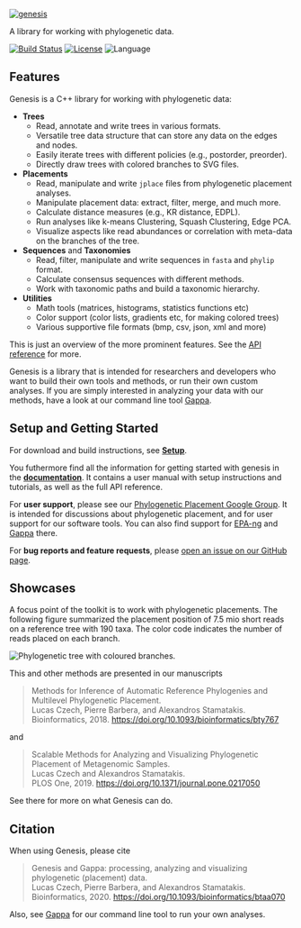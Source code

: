 [![genesis](/doc/logo/logo_readme.png?raw=true "genesis")](http://genesis-lib.org/)

A library for working with phylogenetic data.

[![Build Status](https://travis-ci.org/lczech/genesis.svg?branch=master)](https://travis-ci.org/lczech/genesis)
[![License](https://img.shields.io/badge/license-GPLv3-blue.svg)](http://www.gnu.org/licenses/gpl.html)
![Language](https://img.shields.io/badge/language-C%2B%2B11-lightgrey.svg)
<!--![Language](https://img.shields.io/badge/language-python-lightgrey.svg)-->

Features
-------------------

Genesis is a C++ library for working with phylogenetic data:
<!-- Some of the features of genesis: -->

 *  **Trees**
     *  Read, annotate and write trees in various formats.
     *  Versatile tree data structure that can store any data on the edges and nodes.
     *  Easily iterate trees with different policies (e.g., postorder, preorder).
     *  Directly draw trees with colored branches to SVG files.
 *  **Placements**
     *  Read, manipulate and write `jplace` files from phylogenetic placement analyses.
     *  Manipulate placement data: extract, filter, merge, and much more.
     *  Calculate distance measures (e.g., KR distance, EDPL).
     *  Run analyses like k-means Clustering, Squash Clustering, Edge PCA.
     *  Visualize aspects like read abundances or correlation with meta-data on the branches of the tree.
 *  **Sequences** and **Taxonomies**
     * Read, filter, manipulate and write sequences in `fasta` and `phylip` format.
     * Calculate consensus sequences with different methods.
     * Work with taxonomic paths and build a taxonomic hierarchy.
 *  **Utilities**
     * Math tools (matrices, histograms, statistics functions etc)
     * Color support (color lists, gradients etc, for making colored trees)
     * Various supportive file formats (bmp, csv, json, xml and more)

This is just an overview of the more prominent features.
See the [API reference](http://doc.genesis-lib.org/namespaces.html) for more.

Genesis is a library that is intended for researchers and developers who want to build their own tools and methods, or run their own custom analyses. If you are simply interested in analyzing your data with our methods, have a look at our command line tool [Gappa](https://github.com/lczech/gappa).

<!-- A main focus are evolutionary placements of short environmental sequences
on a reference phylogenetic tree.
Such data is typically produced by tools like [EPA-ng](https://github.com/Pbdas/epa-ng),
[RAxML-EPA](http://sco.h-its.org/exelixis/web/software/epa/index.html) or
[pplacer](http://matsen.fhcrc.org/pplacer/) and usually stored in `jplace` files. -->

Setup and Getting Started
-------------------

<!--
The functionality of genesis can be used in two ways:

 *  As a C++ library.
 *  As a Python module.
-->

For download and build instructions, see **[Setup](http://doc.genesis-lib.org/setup.html)**.

You futhermore find all the information for getting started with genesis in the
**[documentation](http://doc.genesis-lib.org/)**.
It contains a user manual with setup instructions and tutorials, as well as the full API reference.

For **user support**, please see our [Phylogenetic Placement Google Group](https://groups.google.com/forum/#!forum/phylogenetic-placement).
It is intended for discussions about phylogenetic placement,
and for user support for our software tools.
You can also find support for [EPA-ng](https://github.com/Pbdas/epa-ng)
and [Gappa](https://github.com/lczech/gappa) there.

For **bug reports and feature requests**, please
[open an issue on our GitHub page](https://github.com/lczech/genesis/issues).

Showcases
-------------------

A focus point of the toolkit is to work with phylogenetic placements.
The following figure summarized the placement position of 7.5 mio short reads on a
reference tree with 190 taxa. The color code indicates the number of reads placed
on each branch.

![Phylogenetic tree with coloured branches.](/doc/png/placement/visualize_placements.png?raw=true "Phylogenetic tree with coloured branches.")

This and other methods are presented in our manuscripts

> Methods for Inference of Automatic Reference Phylogenies and Multilevel Phylogenetic Placement.<br />
> Lucas Czech, Pierre Barbera, and Alexandros Stamatakis.<br />
> Bioinformatics, 2018. https://doi.org/10.1093/bioinformatics/bty767<br />
> <!-- bioRxiv, 2018. https://doi.org/10.1101/299792 -->

and

> Scalable Methods for Analyzing and Visualizing Phylogenetic Placement of Metagenomic Samples.<br />
> Lucas Czech and Alexandros Stamatakis.<br />
> PLOS One, 2019. https://doi.org/10.1371/journal.pone.0217050<br />
> <!-- bioRxiv, 2019. https://doi.org/10.1101/346353 -->

See there for more on what Genesis can do.

Citation
-------------------

When using Genesis, please cite

> Genesis and Gappa: processing, analyzing and visualizing phylogenetic (placement) data.<br />
> Lucas Czech, Pierre Barbera, and Alexandros Stamatakis.<br />
> Bioinformatics, 2020. https://doi.org/10.1093/bioinformatics/btaa070<br />

Also, see [Gappa](https://github.com/lczech/gappa) for our command line tool to run your own analyses.
